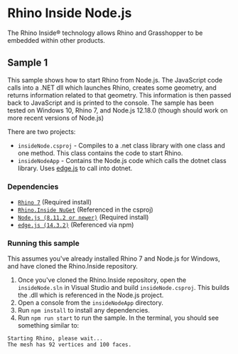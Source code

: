 # Rhino Inside Node.js
The Rhino Inside® technology allows Rhino and Grasshopper to be embedded within other products.

## Sample 1
This sample shows how to start Rhino from Node.js.  The JavaScript code calls into a .NET dll which launches Rhino, creates some geometry, and returns information related to that geometry. This information is then passed back to JavaScript and is printed to the console.
The sample has been tested on Windows 10, Rhino 7, and Node.js 12.18.0 (though should work on more recent versions of Node.js)

There are two projects:
- `insideNode.csproj` - Compiles to a .net class library with one class and one method. This class contains the code to start Rhino.
- `insideNodeApp` - Contains the Node.js code which calls the dotnet class library. Uses [edge.js](https://github.com/agracio/edge-js) to call into dotnet.

### Dependencies
- [`Rhino 7`](https://www.rhino3d.com/download/rhino-for-windows/) (Required install)
- [`Rhino.Inside NuGet`](https://www.nuget.org/packages/Rhino.Inside/) (Referenced in the csproj)
- [`Node.js (8.11.2 or newer)`](https://nodejs.org/) (Required install)
- [`edge.js (14.3.2)`](https://github.com/agracio/edge-js) (Referenced via npm)

### Running this sample
This assumes you've already installed Rhino 7 and Node.js for Windows, and have cloned the Rhino.Inside repository.
1. Once you've cloned the Rhino.Inside repository, open the `insideNode.sln` in Visual Studio and build `insideNode.csproj`. This builds the .dll which is referenced in the Node.js project.
2. Open a console from the `insideNodeApp` directory.
3. Run `npm install` to install any dependencies.
4. Run `npm run start` to run the sample. In the terminal, you should see something similar to:
```
Starting Rhino, please wait...
The mesh has 92 vertices and 100 faces.
```

